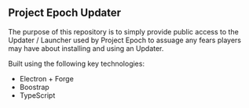## Project Epoch Updater

The purpose of this repository is to simply provide public access to the Updater / Launcher used by Project Epoch to assuage any fears players may have about installing and using an Updater.

Built using the following key technologies:

- Electron + Forge
- Boostrap
- TypeScript
